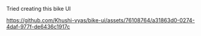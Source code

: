 Tried creating this bike UI

https://github.com/Khushi-vyas/bike-ui/assets/76108764/a31863d0-0274-4daf-977f-de6436c1917c

